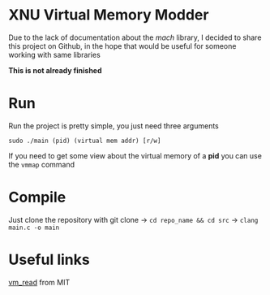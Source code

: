 # XNU Virtual Memory Modder
Due to the lack of documentation about the _mach_ library, I decided to share this project on Github, in the hope that would be useful for someone working with same libraries

**This is not already finished**
# Run

  

Run the project is pretty simple, you just need three arguments

  

```sudo ./main (pid) (virtual mem addr) [r/w]```

  

If you need to get some view about the virtual memory of a **pid** you can use the ```vmmap``` command

# Compile

Just clone the repository with git clone ->  ```cd repo_name && cd src``` -> ```clang main.c -o main``` 

# Useful links

  

[vm_read](http://web.mit.edu/darwin/src/modules/xnu/osfmk/man/vm_read.html) from MIT
